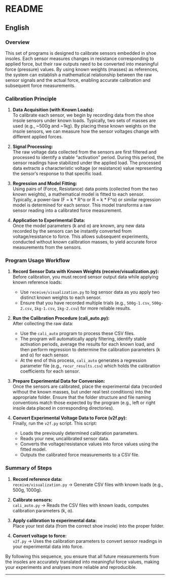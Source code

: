 # README

## English

### Overview

This set of programs is designed to calibrate sensors embedded in shoe insoles. Each sensor measures changes in resistance corresponding to applied force, but their raw outputs need to be converted into meaningful force (pressure) values. By using known weights (masses) as references, the system can establish a mathematical relationship between the raw sensor signals and the actual force, enabling accurate calibration and subsequent force measurements.

### Calibration Principle

1. **Data Acquisition (with Known Loads):**  
   To calibrate each sensor, we begin by recording data from the shoe insole sensors under known loads. Typically, two sets of masses are used (e.g., ~500g and ~1kg). By placing these known weights on the insole sensors, we can measure how the sensor voltages change with different applied forces.

2. **Signal Processing:**  
   The raw voltage data collected from the sensors are first filtered and processed to identify a stable “activation” period. During this period, the sensor readings have stabilized under the applied load. The processed data extracts a characteristic voltage (or resistance) value representing the sensor’s response to that specific load.

3. **Regression and Model Fitting:**  
   Using pairs of (Force, Resistance) data points (collected from the two known weights), a mathematical model is fitted to each sensor. Typically, a power-law (F = k * R^α or R = k * F^α) or similar regression model is determined for each sensor. This model transforms a raw sensor reading into a calibrated force measurement.

4. **Application to Experimental Data:**  
   Once the model parameters (k and α) are known, any new data recorded by the sensors can be instantly converted from voltage/resistance to force. This allows subsequent experiments, conducted without known calibration masses, to yield accurate force measurements from the sensors.

### Program Usage Workflow

1. **Record Sensor Data with Known Weights (receive/visualization.py):**  
   Before calibration, you must record sensor output data while applying known reference loads:
   - Use `receive/visualization.py` to log sensor data as you apply two distinct known weights to each sensor.
   - Ensure that you have recorded multiple trials (e.g., `500g-1.csv`, `500g-2.csv`, `1kg-1.csv`, `1kg-2.csv`) for more reliable results.

2. **Run the Calibration Procedure (cali_auto.py):**  
   After collecting the raw data:
   - Use the `cali_auto` program to process these CSV files.
   - The program will automatically apply filtering, identify stable activation periods, average the results for each known load, and then perform regression to determine the calibration parameters (k and α) for each sensor.
   - At the end of this process, `cali_auto` generates a regression parameter file (e.g., `recur_results.csv`) which holds the calibration coefficients for each sensor.

3. **Prepare Experimental Data for Conversion:**  
   Once the sensors are calibrated, place the experimental data (recorded without the known masses, but under real test conditions) into the appropriate folder. Ensure that the folder structure and file naming conventions match those expected by the program (e.g., left or right insole data placed in corresponding directories).

4. **Convert Experimental Voltage Data to Force (v2f.py):**  
   Finally, run the `v2f.py` script. This script:
   - Loads the previously determined calibration parameters.
   - Reads your new, uncalibrated sensor data.
   - Converts the voltage/resistance values into force values using the fitted model.
   - Outputs the calibrated force measurements to a CSV file.

### Summary of Steps

1. **Record reference data:**  
   `receive/visualization.py` → Generate CSV files with known loads (e.g., 500g, 1000g).

2. **Calibrate sensors:**  
   `cali_auto.py` → Reads the CSV files with known loads, computes calibration parameters (k, α).

3. **Apply calibration to experimental data:**  
   Place your test data (from the correct shoe insole) into the proper folder.

4. **Convert voltage to force:**  
   `v2f.py` → Uses the calibration parameters to convert sensor readings in your experimental data into force.

By following this sequence, you ensure that all future measurements from the insoles are accurately translated into meaningful force values, making your experiments and analyses more reliable and reproducible.

---
